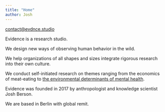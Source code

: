 ```yaml
---
title: "Home"
author: Josh
---
```


<div class="header">
<a href="mailto:contact@evdnce.studio">contact@evdnce.studio</a>
</div>

<p class="fadein">Evidence is a research studio.</p>

<p class="fadein delay1">We design new ways of observing human behavior in the wild.</p>

<p class="fadein delay2">We help organizations of all shapes and sizes integrate rigorous research into their own culture.</p>

<p class="fadein delay3">We conduct self-initiated research on themes ranging from the economics of meat-eating to <a href="http://goo.gl/Qn2HTI">the environmental determinants of mental health</a>.</p>

<p class="fadein delay4">Evidence was founded in 2017 by anthropologist and knowledge scientist Josh Berson.</p>

<p class="fadein delay5">We are based in Berlin with global remit.</p>
